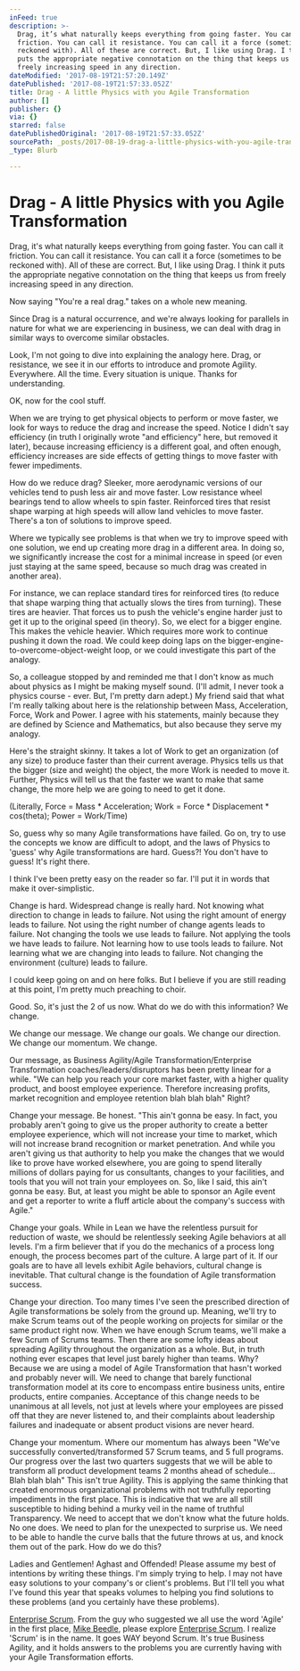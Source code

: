 ```yaml
---
inFeed: true
description: >-
  Drag, it’s what naturally keeps everything from going faster. You can call it
  friction. You can call it resistance. You can call it a force (sometimes to be
  reckoned with). All of these are correct. But, I like using Drag. I think it
  puts the appropriate negative connotation on the thing that keeps us from
  freely increasing speed in any direction.
dateModified: '2017-08-19T21:57:20.149Z'
datePublished: '2017-08-19T21:57:33.052Z'
title: Drag - A little Physics with you Agile Transformation
author: []
publisher: {}
via: {}
starred: false
datePublishedOriginal: '2017-08-19T21:57:33.052Z'
sourcePath: _posts/2017-08-19-drag-a-little-physics-with-you-agile-transformation.md
_type: Blurb

---
```

# Drag - A little Physics with you Agile Transformation

Drag, it's what naturally keeps everything from going faster. You can call it friction. You can call it resistance. You can call it a force (sometimes to be reckoned with). All of these are correct. But, I like using Drag. I think it puts the appropriate negative connotation on the thing that keeps us from freely increasing speed in any direction.

Now saying "You're a real drag." takes on a whole new meaning.

Since Drag is a natural occurrence, and we're always looking for parallels in nature for what we are experiencing in business, we can deal with drag in similar ways to overcome similar obstacles.

Look, I'm not going to dive into explaining the analogy here. Drag, or resistance, we see it in our efforts to introduce and promote Agility. Everywhere. All the time. Every situation is unique. Thanks for understanding.

OK, now for the cool stuff.

When we are trying to get physical objects to perform or move faster, we look for ways to reduce the drag and increase the speed. Notice I didn't say efficiency (in truth I originally wrote "and efficiency" here, but removed it later), because increasing efficiency is a different goal, and often enough, efficiency increases are side effects of getting things to move faster with fewer impediments.

How do we reduce drag? Sleeker, more aerodynamic versions of our vehicles tend to push less air and move faster. Low resistance wheel bearings tend to allow wheels to spin faster. Reinforced tires that resist shape warping at high speeds will allow land vehicles to move faster. There's a ton of solutions to improve speed.

Where we typically see problems is that when we try to improve speed with one solution, we end up creating more drag in a different area. In doing so, we significantly increase the cost for a minimal increase in speed (or even just staying at the same speed, because so much drag was created in another area).

For instance, we can replace standard tires for reinforced tires (to reduce that shape warping thing that actually slows the tires from turning). These tires are heavier. That forces us to push the vehicle's engine harder just to get it up to the original speed (in theory). So, we elect for a bigger engine. This makes the vehicle heavier. Which requires more work to continue pushing it down the road. We could keep doing laps on the bigger-engine-to-overcome-object-weight loop, or we could investigate this part of the analogy.

So, a colleague stopped by and reminded me that I don't know as much about physics as I might be making myself sound. (I'll admit, I never took a physics course - ever. But, I'm pretty darn adept.) My friend said that what I'm really talking about here is the relationship between Mass, Acceleration, Force, Work and Power. I agree with his statements, mainly because they are defined by Science and Mathematics, but also because they serve my analogy.

Here's the straight skinny. It takes a lot of Work to get an organization (of any size) to produce faster than their current average. Physics tells us that the bigger (size and weight) the object, the more Work is needed to move it. Further, Physics will tell us that the faster we want to make that same change, the more help we are going to need to get it done.

(Literally, Force = Mass \* Acceleration; Work = Force \* Displacement \* cos(theta); Power = Work/Time)

So, guess why so many Agile transformations have failed. Go on, try to use the concepts we know are difficult to adopt, and the laws of Physics to 'guess' why Agile transformations are hard. Guess?! You don't have to guess! It's right there.

I think I've been pretty easy on the reader so far. I'll put it in words that make it over-simplistic.

Change is hard. Widespread change is really hard. Not knowing what direction to change in leads to failure. Not using the right amount of energy leads to failure. Not using the right number of change agents leads to failure. Not changing the tools we use leads to failure. Not applying the tools we have leads to failure. Not learning how to use tools leads to failure. Not learning what we are changing into leads to failure. Not changing the environment (culture) leads to failure.

I could keep going on and on here folks. But I believe if you are still reading at this point, I'm pretty much preaching to choir.

Good. So, it's just the 2 of us now. What do we do with this information? We change.

We change our message. We change our goals. We change our direction. We change our momentum. We change.

Our message, as Business Agility/Agile Transformation/Enterprise Transformation coaches/leaders/disruptors has been pretty linear for a while. "We can help you reach your core market faster, with a higher quality product, and boost employee experience. Therefore increasing profits, market recognition and employee retention blah blah blah" Right?

Change your message. Be honest. "This ain't gonna be easy. In fact, you probably aren't going to give us the proper authority to create a better employee experience, which will not increase your time to market, which will not increase brand recognition or market penetration. And while you aren't giving us that authority to help you make the changes that we would like to prove have worked elsewhere, you are going to spend literally millions of dollars paying for us consultants, changes to your facilities, and tools that you will not train your employees on. So, like I said, this ain't gonna be easy. But, at least you might be able to sponsor an Agile event and get a reporter to write a fluff article about the company's success with Agile."

Change your goals. While in Lean we have the relentless pursuit for reduction of waste, we should be relentlessly seeking Agile behaviors at all levels. I'm a firm believer that if you do the mechanics of a process long enough, the process becomes part of the culture. A large part of it. If our goals are to have all levels exhibit Agile behaviors, cultural change is inevitable. That cultural change is the foundation of Agile transformation success.

Change your direction. Too many times I've seen the prescribed direction of Agile transformations be solely from the ground up. Meaning, we'll try to make Scrum teams out of the people working on projects for similar or the same product right now. When we have enough Scrum teams, we'll make a few Scrum of Scrums teams. Then there are some lofty ideas about spreading Agility throughout the organization as a whole. But, in truth nothing ever escapes that level just barely higher than teams. Why? Because we are using a model of Agile Transformation that hasn't worked and probably never will. We need to change that barely functional transformation model at its core to encompass entire business units, entire products, entire companies. Acceptance of this change needs to be unanimous at all levels, not just at levels where your employees are pissed off that they are never listened to, and their complaints about leadership failures and inadequate or absent product visions are never heard.

Change your momentum. Where our momentum has always been "We've successfully converted/transformed 57 Scrum teams, and 5 full programs. Our progress over the last two quarters suggests that we will be able to transform all product development teams 2 months ahead of schedule... Blah blah blah" This isn't true Agility. This is applying the same thinking that created enormous organizational problems with not truthfully reporting impediments in the first place. This is indicative that we are all still susceptible to hiding behind a murky veil in the name of truthful Transparency. We need to accept that we don't know what the future holds. No one does. We need to plan for the unexpected to surprise us. We need to be able to handle the curve balls that the future throws at us, and knock them out of the park. How do we do this?

Ladies and Gentlemen! Aghast and Offended! Please assume my best of intentions by writing these things. I'm simply trying to help. I may not have easy solutions to your company's or client's problems. But I'll tell you what I've found this year that speaks volumes to helping you find solutions to these problems (and you certainly have these problems).

[Enterprise Scrum][0]. From the guy who suggested we all use the word 'Agile' in the first place, [Mike Beedle][1], please explore [Enterprise Scrum][0]. I realize 'Scrum' is in the name. It goes WAY beyond Scrum. It's true Business Agility, and it holds answers to the problems you are currently having with your Agile Transformation efforts.

[0]: http://www.enterprisescrum.com/
[1]: https://twitter.com/intent/follow?original_referer=http%3A%2F%2Fwww.enterprisescrum.com%2F&ref_src=twsrc%5Etfw&region=follow_link&screen_name=MikeBeedle&tw_p=followbutton